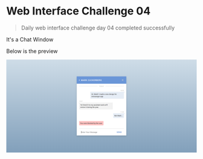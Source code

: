 # Web Interface Challenge 04

> Daily web interface challenge day 04 completed successfully

It's a Chat Window

Below is the preview

![Preview](./challenge.png "Chat Window")